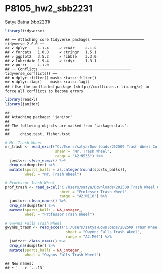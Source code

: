 P8105_hw2_sbb2231
================
Satya Batna (sbb2231)

``` r
library(tidyverse)
```

    ## ── Attaching core tidyverse packages ──────────────────────── tidyverse 2.0.0 ──
    ## ✔ dplyr     1.1.4     ✔ readr     2.1.5
    ## ✔ forcats   1.0.0     ✔ stringr   1.5.1
    ## ✔ ggplot2   3.5.2     ✔ tibble    3.3.0
    ## ✔ lubridate 1.9.4     ✔ tidyr     1.3.1
    ## ✔ purrr     1.1.0     
    ## ── Conflicts ────────────────────────────────────────── tidyverse_conflicts() ──
    ## ✖ dplyr::filter() masks stats::filter()
    ## ✖ dplyr::lag()    masks stats::lag()
    ## ℹ Use the conflicted package (<http://conflicted.r-lib.org/>) to force all conflicts to become errors

``` r
library(readxl)
library(janitor)
```

    ## 
    ## Attaching package: 'janitor'
    ## 
    ## The following objects are masked from 'package:stats':
    ## 
    ##     chisq.test, fisher.test

``` r
# Mr. Trash Wheel
mr_trash <- read_excel("C:/Users/satya/Downloads/202509 Trash Wheel Collection Data.xlsx",
                       sheet = "Mr. Trash Wheel",
                       range = "A2:N535") %>%
  janitor::clean_names() %>%
  drop_na(dumpster) %>%
  mutate(sports_balls = as.integer(round(sports_balls)),
         wheel = "Mr. Trash Wheel")

# Professor Trash Wheel
prof_trash <- read_excel("C:/Users/satya/Downloads/202509 Trash Wheel Collection Data.xlsx",
                         sheet = "Professor Trash Wheel",
                         range = "A2:M110") %>%
  janitor::clean_names() %>%
  drop_na(dumpster) %>%
  mutate(sports_balls = NA_integer_,   
         wheel = "Professor Trash Wheel")

# Gwynns Falls Trash Wheel
gwynns_trash <- read_excel("C:/Users/satya/Downloads/202509 Trash Wheel Collection Data.xlsx",
                            sheet = "Gwynns Falls Trash Wheel",
                            range = "A2:M60") %>%
  janitor::clean_names() %>%
  drop_na(dumpster) %>%
  mutate(sports_balls = NA_integer_,
         wheel = "Gwynns Falls Trash Wheel")
```

    ## New names:
    ## • `` -> `...13`
